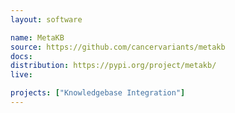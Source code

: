 ```yaml
---
layout: software

name: MetaKB
source: https://github.com/cancervariants/metakb
docs:
distribution: https://pypi.org/project/metakb/
live:

projects: ["Knowledgebase Integration"]
---
```



